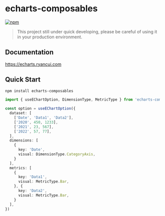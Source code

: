 # echarts-composables

[![npm](https://img.shields.io/npm/v/echarts-composables)](https://www.npmjs.com/package/echarts-composables)

> This project still under quick developing, please be careful of using it in your production environment.

## Documentation

<a href="https://echarts.ryancui.com" target="_blank">https://echarts.ryancui.com</a>

## Quick Start

```bash
npm install echarts-composables
```

```ts
import { useEChartOption, DimensionType, MetricType } from 'echarts-composables'

const option = useEChartOption({
  dataset: [
    ['Date', 'Data1', 'Data2'],
    ['2020', 450, 1233],
    ['2021', 23, 567],
    ['2022', 57, 77],
  ],
  dimensions: [
    {
      key: 'Date',
      visual: DimensionType.CategoryAxis,
    }
  ],
  metrics: [
    {
      key: 'Data1',
      visual: MetricType.Bar,
    }, {
      key: 'Data2',
      visual: MetricType.Bar,
    }
  ],
})
```
